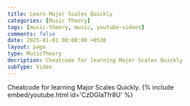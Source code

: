 ```yaml
--- 
title: Learn Major Scales Quickly
categories: [Music Theory]
tags: [music-theory, music, youtube-videos]
comments: false
date: 2025-01-01 00:00:00 +0530
layout: page
type: MusicTheory
decription: Cheatcode for learning Major Scales Quickly
subType: Video 
---
```


Cheatcode for learning Major Scales Quickly. 
{% include embed/youtube.html id='CzDGIaTfr8U' %}
